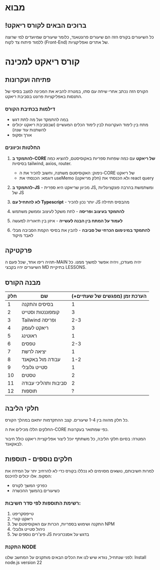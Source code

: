  
# מבוא

 ## !ברוכים הבאים לקורס  ריאקט
כל השיעורים בקורס הזה הם שיעורים פרונטאנד, כלומר שיעורים שמיועדים למי שרוצה ללמוד פיתוח צד לקוח (Front-End) של אתרים ואפליקציות.

# קורס ריאקט למכינה

## פתיחה ועקרונות

הקורס הזה נכתב אחרי שיחה עם סתו, במטרה להביא את המכינה למצב בסיסי של התנסות באפליקציות פרונט בסביבת ריאקט.

### דילמות בכתיבת הקורס

- במה להתמקד ועל מה לתת דגש
- מתח בין לימוד העקרונות לבין לימוד הכלים המעשיים (שבסביבת ריאקט יכולים להשתנות עוד שנה)
- אורך וסקופ

### החלטות וכיוונים

1. **להתמקד ב-CORE של ריאקט** עם כמה שפחות ספריות באקוסיסטם, להוציא כמה בסיסיות tailwind, axios, router. 
   - נימוק: האקוסיסטם משתנה, וחשוב להכיר את ה-CORE של ריאקט
   - דוגמא: הכנסתי את useMemo (חלק מריאקט) ולא הכנסתי את react query

2. **להתמקד ב-JS** - מכיוון שריאקט היא ספרית JS, ומשתמשת בהרבה פונקציונליות של JS

3. **לא להתחיל עם Typescript** - יותר נכון להכיר JS מהבסיס תחילה

4. **להתמקד בעיצוב ופריסה** - לתת משקל לעיצוב וממשק משתמש

5. **לעמוד על המתח בין הבנה לעשייה** - איזון בין תיאוריה למעשה

6. **להתמקד במינימום הכרחי של סביבה** - להבין את בסיסי הקמת הסביבה מבלי לאבד מיקוד

## פרקטיקה

תהיה ריפו אחד, שכל פעם ה-MAIN יהיה מעודכן, ויהיה אפשר למשוך ממנו. כל השיעורים יהיו בקבצי MD בתיקיית LESSONS.

## מבנה הקורס

| חלק | שם | הערכת זמן (מפגשים של שעתיים+) |
|------|------|------|
| 1 | בסיסים והתקנה | 1 |
| 2 | קומפוננטות וסטייט | 3 |
| 3 | Tailwind ופריסה | 2-3 |
| 4 | ריאקט לעומק | 3 |
| 5 | ראוטינג | 1 |
| 6 | טפסים | 2-3 |
| 7 | יציאה לרשת | 1 |
| 8 | עבודה מול באקאנד | 1-2 |
| 9 | סטייט גלובלי | 1 |
| 10 | טסטים | 2 |
| 11 | סביבות ותהליכי עבודה | 2 |
| 12 | תוספות | ? |

## חלקי הליבה

כל חלק מהווה בין 1-4 שיעורים. קצב ההתקדמות יותאם במהלך הקורס.

החלקים הללו מכילים את ה-CORE כפי שמתואר בעקרונות.

המטרה: בסיום חלקי הליבה, כל משתתף יוכל ליצור אפליקציית ריאקט כולל חיבור לבאקאנד.

## חלקים נוספים - תוספות

למרות חשיבותם, נושאים מסוימים לא נכללו בקורס כדי לא להרחיב יתר על המידה את הסקופ. אלו יכולים להיכנס:
- כפרקי המשך לקורס
- כשיעורים בהמשך ההכשרה

### רשימת התוספות לפי סדר חשיבות:

1. טייפסקריפט
2. ריאקט קוורי
3. התקנה ושימוש בספריות, הכרות עם האקוסיסטם של NPM
4. ניהול סטייט גלובלי
5. פיצ'רים נוספים של JS בדגש על אסנכרוניות


### התקנת NODE

לפני שנתחיל, נוודא שיש לנו את הכלים הבאים מותקנים על המחשב שלנו:
Install node.js version 22